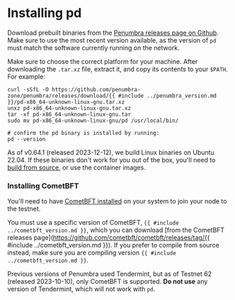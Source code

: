 # Installing pd

Download prebuilt binaries from the [Penumbra releases page on Github](https://github.com/penumbra-zone/penumbra/releases).
Make sure to use the most recent version available, as the version of `pd` must
match the software currently running on the network.

Make sure to choose the correct platform for your machine. After downloading the `.tar.xz` file,
extract it, and copy its contents to your `$PATH`. For example:

```
curl -sSfL -O https://github.com/penumbra-zone/penumbra/releases/download/{{ #include ../penumbra_version.md }}/pd-x86_64-unknown-linux-gnu.tar.xz
unxz pd-x86_64-unknown-linux-gnu.tar.xz
tar -xf pd-x86_64-unknown-linux-gnu.tar
sudo mv pd-x86_64-unknown-linux-gnu/pd /usr/local/bin/

# confirm the pd binary is installed by running:
pd --version
```
As of v0.64.1 (released 2023-12-12), we build Linux binaries on Ubuntu 22.04. If these binaries don't work for you out of the box,
you'll need to [build from source](../dev/build.md), or use the container images.

### Installing CometBFT

You'll need to have [CometBFT installed](https://docs.cometbft.com/v0.37/guides/install)
on your system to join your node to the testnet.

You must use a specific version of CometBFT, `{{ #include ../cometbft_version.md }}`, which you can download
[from the CometBFT releases page](https://github.com/cometbft/cometbft/releases/tag/{{ #include ../cometbft_version.md }}).
If you prefer to compile from source instead, make sure you are compiling version `{{ #include ../cometbft_version.md }}`.

Previous versions of Penumbra used Tendermint, but as of Testnet 62 (released 2023-10-10),
only CometBFT is supported. **Do not use** any version of Tendermint, which will not work with `pd`.
